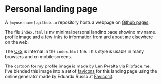 # Personal landing page

A ```[myusername].github.io``` repository hosts a webpage on [Github pages](https://pages.github.com/).

The file ```index.html``` is my minimal personal landing page showing my name, profile image and a few links to information from and about me elsewhere on the web.

The [CSS](https://en.m.wikipedia.org/wiki/Cascading_Style_Sheets) is internal in the ```index.html``` file. This style is usable in many browsers and on mobile screens.

The cartoon for my profile image is made by Len Peralta via [Flipface.me](http://flipface.me/). I've blended this image into a set of [favicons](https://en.m.wikipedia.org/wiki/Favicon) for this landing page using the online generator made by Eduardo Russo at [Faviconit](http://faviconit.com/en).
